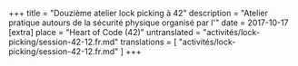 +++
title = "Douzième atelier lock picking à 42"
description = "Atelier pratique autours de la sécurité physique organisé par l'"
date = 2017-10-17
[extra]
place = "Heart of Code (42)"
untranslated = "activités/lock-picking/session-42-12.fr.md"
translations = [
    "activités/lock-picking/session-42-12.fr.md"
]
+++
